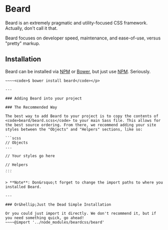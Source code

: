 Beard
=====

Beard is an extremely pragmatic and utility-focused CSS framework. Actually, don't call it that.

Beard focuses on developer speed, maintenance, and ease-of-use, versus "pretty" markup.

## Installation

Beard can be installed via [NPM](https://www.npmjs.com) or [Bower](bower.io), but just use [NPM](https://www.npmjs.com). Seriously.

~~~~$ npm install beardcss
~~~~<code>$ bower install beard</code></p>

---

### Adding Beard into your project

### The Recommended Way

The best way to add Beard to your project is to copy the contents of <code>beard/beard.scss</code> to your main Sass file. This allows for the best source ordering. From there, we recommend adding your site styles between the "Objects" and "Helpers" sections, like so:

```scss
// Objects
...

// Your styles go here

// Helpers
...
```

> **Note**: Don&rsquo;t forget to change the import paths to where you installed Beard.

---

### Or&hellip;Just the Dead Simple Installation

Or you could just import it directly. We don't recommend it, but if you need something quick, go ahead!
~~~~@import '../node_modules/beardcss/beard'
